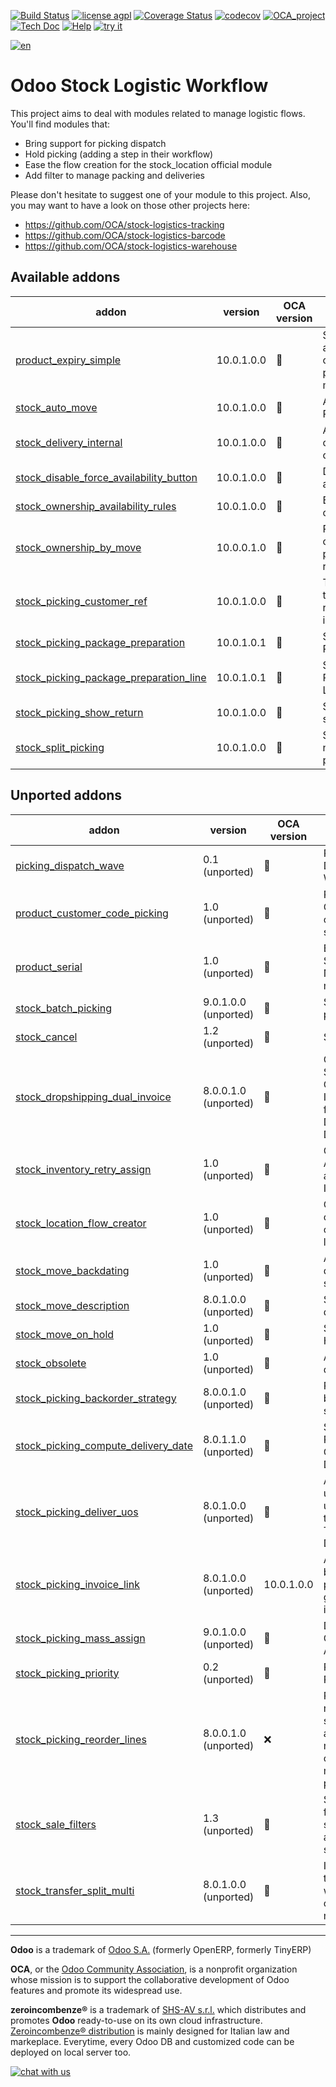 [![Build Status](https://travis-ci.org/zeroincombenze/stock-logistics-workflow.svg?branch=10.0)](https://travis-ci.org/zeroincombenze/stock-logistics-workflow)
[![license agpl](https://img.shields.io/badge/licence-AGPL--3-blue.svg)](http://www.gnu.org/licenses/agpl-3.0.html)
[![Coverage Status](https://coveralls.io/repos/github/zeroincombenze/stock-logistics-workflow/badge.svg?branch=10.0)](https://coveralls.io/github/zeroincombenze/stock-logistics-workflow?branch=10.0)
[![codecov](https://codecov.io/gh/zeroincombenze/stock-logistics-workflow/branch/10.0/graph/badge.svg)](https://codecov.io/gh/zeroincombenze/stock-logistics-workflow/branch/10.0)
[![OCA_project](http://www.zeroincombenze.it/wp-content/uploads/ci-ct/prd/button-oca-10.svg)](https://github.com/OCA/stock-logistics-workflow/tree/10.0)
[![Tech Doc](http://www.zeroincombenze.it/wp-content/uploads/ci-ct/prd/button-docs-10.svg)](http://wiki.zeroincombenze.org/en/Odoo/10.0/dev)
[![Help](http://www.zeroincombenze.it/wp-content/uploads/ci-ct/prd/button-help-10.svg)](http://wiki.zeroincombenze.org/en/Odoo/10.0/man/LO)
[![try it](http://www.zeroincombenze.it/wp-content/uploads/ci-ct/prd/button-try-it-10.svg)](http://erp10.zeroincombenze.it)


















[![en](http://www.shs-av.com/wp-content/en_US.png)](http://wiki.zeroincombenze.org/it/Odoo/7.0/man)

Odoo Stock Logistic Workflow
============================

This project aims to deal with modules related to manage logistic flows. You'll find modules that:

 - Bring support for picking dispatch
 - Hold picking (adding a step in their workflow)
 - Ease the flow creation for the stock_location official module
 - Add filter to manage packing and deliveries

Please don't hesitate to suggest one of your module to this project. Also, you may want to have a look on those other projects here:

 - https://github.com/OCA/stock-logistics-tracking
 - https://github.com/OCA/stock-logistics-barcode
 - https://github.com/OCA/stock-logistics-warehouse

[//]: # (addons)


Available addons
----------------
addon | version | OCA version | summary
--- | --- | --- | ---
[product_expiry_simple](product_expiry_simple/) | 10.0.1.0.0 | :repeat: | Simpler and better alternative to the official product_expiry module
[stock_auto_move](stock_auto_move/) | 10.0.1.0.0 | :repeat: | Automatic Move Processing
[stock_delivery_internal](stock_delivery_internal/) | 10.0.1.0.0 | :repeat: | Adds an internal carrier to delivery options
[stock_disable_force_availability_button](stock_disable_force_availability_button/) | 10.0.1.0.0 | :repeat: | Disable force availability button
[stock_ownership_availability_rules](stock_ownership_availability_rules/) | 10.0.1.0.0 | :repeat: | Enforce ownership on stock availability
[stock_ownership_by_move](stock_ownership_by_move/) | 10.0.0.1.0 | :repeat: | Preserve Ownership of moves (not pickings) on reception.
[stock_picking_customer_ref](stock_picking_customer_ref/) | 10.0.1.0.0 | :repeat: | This module displays the sale reference/description in the pickings
[stock_picking_package_preparation](stock_picking_package_preparation/) | 10.0.1.0.1 | :repeat: | Stock Picking Package Preparation
[stock_picking_package_preparation_line](stock_picking_package_preparation_line/) | 10.0.1.0.1 | :repeat: | Stock Picking Package Preparation Line
[stock_picking_show_return](stock_picking_show_return/) | 10.0.1.0.0 | :repeat: | Show returns on stock pickings
[stock_split_picking](stock_split_picking/) | 10.0.1.0.0 | :repeat: | Split a picking in two not transferred pickings


Unported addons
---------------
addon | version | OCA version | summary
--- | --- | --- | ---
[picking_dispatch_wave](picking_dispatch_wave/) | 0.1 (unported) | :repeat: | Picking Dispatch Wave
[product_customer_code_picking](product_customer_code_picking/) | 1.0 (unported) | :repeat: | Product Customer code for stock picking
[product_serial](product_serial/) | 1.0 (unported) | :repeat: | Enhance Serial Number management
[stock_batch_picking](stock_batch_picking/) | 9.0.1.0.0 (unported) | :repeat: | Stock batch picking
[stock_cancel](stock_cancel/) | 1.2 (unported) | :repeat: | Stock Cancel
[stock_dropshipping_dual_invoice](stock_dropshipping_dual_invoice/) | 8.0.0.1.0 (unported) | :repeat: | Create both Supplier and Customer Invoices from a Dropshipping Delivery
[stock_inventory_retry_assign](stock_inventory_retry_assign/) | 1.0 (unported) | :repeat: | Check Availability after Inventories
[stock_location_flow_creator](stock_location_flow_creator/) | 1.0 (unported) | :repeat: | Create configuration of stock location flow
[stock_move_backdating](stock_move_backdating/) | 1.0 (unported) | :repeat: | Allows back-dating of stock moves
[stock_move_description](stock_move_description/) | 8.0.1.0.0 (unported) | :repeat: | Stock move description
[stock_move_on_hold](stock_move_on_hold/) | 1.0 (unported) | :repeat: | Stock On Hold Status
[stock_obsolete](stock_obsolete/) | 1.0 (unported) | :repeat: | Add product depreciation
[stock_picking_backorder_strategy](stock_picking_backorder_strategy/) | 8.0.0.1.0 (unported) | :repeat: | Picking backordering strategies
[stock_picking_compute_delivery_date](stock_picking_compute_delivery_date/) | 8.0.1.1.0 (unported) | :repeat: | Stock Picking Compute Delivery Date
[stock_picking_deliver_uos](stock_picking_deliver_uos/) | 8.0.1.0.0 (unported) | :repeat: | Adds fields uos and uos_quantity to Stock Transfer Details
[stock_picking_invoice_link](stock_picking_invoice_link/) | 8.0.1.0.0 (unported) | 10.0.1.0.0 | Adds link between pickings and generated invoices
[stock_picking_mass_assign](stock_picking_mass_assign/) | 9.0.1.0.0 (unported) | :repeat: | Delivery Orders Mass Assign
[stock_picking_priority](stock_picking_priority/) | 0.2 (unported) | :repeat: | Picking Priority
[stock_picking_reorder_lines](stock_picking_reorder_lines/) | 8.0.0.1.0 (unported) | :x: | Provide a new field on stock moves, allowing to manage the orders of moves in a picking.
[stock_sale_filters](stock_sale_filters/) | 1.3 (unported) | :repeat: | SO related filters on stock.picking and sale.order
[stock_transfer_split_multi](stock_transfer_split_multi/) | 8.0.1.0.0 (unported) | :repeat: | In the stock transfer wizard, you can split by multiple units

[//]: # (end addons)

[//]: # (copyright)

----

**Odoo** is a trademark of [Odoo S.A.](https://www.odoo.com/) (formerly OpenERP, formerly TinyERP)

**OCA**, or the [Odoo Community Association](http://odoo-community.org/), is a nonprofit organization whose
mission is to support the collaborative development of Odoo features and
promote its widespread use.

**zeroincombenze®** is a trademark of [SHS-AV s.r.l.](http://www.shs-av.com/)
which distributes and promotes **Odoo** ready-to-use on its own cloud infrastructure.
[Zeroincombenze® distribution](http://wiki.zeroincombenze.org/en/Odoo)
is mainly designed for Italian law and markeplace.
Everytime, every Odoo DB and customized code can be deployed on local server too.

[//]: # (end copyright)

[![chat with us](https://www.shs-av.com/wp-content/chat_with_us.gif)](https://tawk.to/85d4f6e06e68dd4e358797643fe5ee67540e408b)
